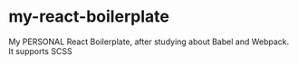 # my-react-boilerplate
My PERSONAL React Boilerplate, after studying about Babel and Webpack. It supports SCSS
